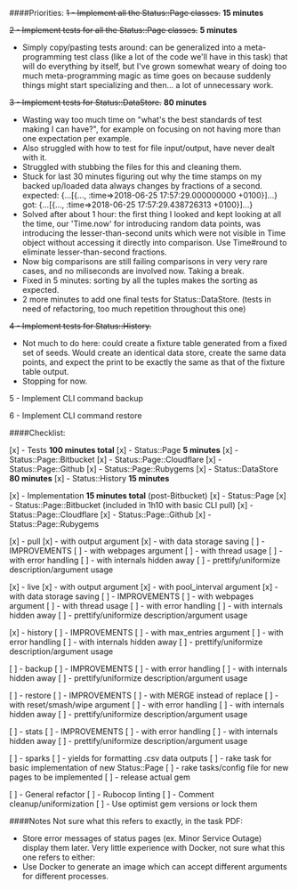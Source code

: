 ####Priorities:
~~1 - Implement all the Status::Page classes.~~ **15 minutes**

~~2 - Implement tests for all the Status::Page classes.~~ **5 minutes**
  - Simply copy/pasting tests around: can be generalized into a
    meta-programming test class (like a lot of the code we'll have in this
    task) that will do everything by itself, but I've grown somewhat weary of
    doing too much meta-programming magic as time goes on because suddenly
    things might start specializing and then... a lot of unnecessary work.

~~3 - Implement tests for Status::DataStore.~~ **80 minutes**
  - Wasting way too much time on "what's the best standards of test making I can
    have?", for example on focusing on not having more than one expectation per
    example.
  - Also struggled with how to test for file input/output, have never
    dealt with it.
  - Struggled with stubbing the files for this and cleaning them.
  - Stuck for last 30 minutes figuring out why the time stamps on my backed
    up/loaded data always changes by fractions of a second.
    expected: {...[{..., :time=>2018-06-25 17:57:29.000000000 +0100}]...}
         got: {...[{..., :time=>2018-06-25 17:57:29.438726313 +0100}]...}
  - Solved after about 1 hour: the first thing I looked and kept looking at
    all the time, our 'Time.now' for introducing random data points, was
    introducing the lesser-than-second units which were not visible in Time
    object without accessing it directly into comparison. Use Time#round to
    eliminate lesser-than-second fractions.
  - Now big comparisons are still failing comparisons in very very rare cases,
    and no miliseconds are involved now. Taking a break.
  - Fixed in 5 minutes: sorting by all the tuples makes the sorting as expected.
  - 2 more minutes to add one final tests for Status::DataStore. (tests in
    need of refactoring, too much repetition throughout this one)

~~4 - Implement tests for Status::History.~~
  - Not much to do here: could create a fixture table generated from a fixed set
    of seeds. Would create an identical data store, create the same data points,
    and expect the print to be exactly the same as that of the fixture table
    output.
  - Stopping for now.

5 - Implement CLI command backup

6 - Implement CLI command restore

####Checklist:

[x] - Tests **100 minutes total**
  [x] - Status::Page **5 minutes**
    [x] - Status::Page::Bitbucket
    [x] - Status::Page::Cloudflare
    [x] - Status::Page::Github
    [x] - Status::Page::Rubygems
  [x] - Status::DataStore **80 minutes**
  [x] - Status::History **15 minutes**

[x] - Implementation **15 minutes total** (post-Bitbucket)
  [x] - Status::Page
    [x] - Status::Page::Bitbucket (included in 1h10 with basic CLI pull)
    [x] - Status::Page::Cloudflare
    [x] - Status::Page::Github
    [x] - Status::Page::Rubygems

[x] - pull
  [x] - with output argument
  [x] - with data storage saving
  [ ] - IMPROVEMENTS
    [ ] - with webpages argument
    [ ] - with thread usage
    [ ] - with error handling
    [ ] - with internals hidden away
    [ ] - prettify/uniformize description/argument usage

[x] - live
  [x] - with output argument
  [x] - with pool_interval argument
  [x] - with data storage saving
  [ ] - IMPROVEMENTS
    [ ] - with webpages argument
    [ ] - with thread usage
    [ ] - with error handling
    [ ] - with internals hidden away
    [ ] - prettify/uniformize description/argument usage

[x] - history
  [ ] - IMPROVEMENTS
    [ ] - with max_entries argument
    [ ] - with error handling
    [ ] - with internals hidden away
    [ ] - prettify/uniformize description/argument usage

[ ] - backup
  [ ] - IMPROVEMENTS
    [ ] - with error handling
    [ ] - with internals hidden away
    [ ] - prettify/uniformize description/argument usage

[ ] - restore
  [ ] - IMPROVEMENTS
    [ ] - with MERGE instead of replace
    [ ] - with reset/smash/wipe argument
    [ ] - with error handling
    [ ] - with internals hidden away
    [ ] - prettify/uniformize description/argument usage

[ ] - stats
  [ ] - IMPROVEMENTS
    [ ] - with error handling
    [ ] - with internals hidden away
    [ ] - prettify/uniformize description/argument usage

[ ] - sparks
  [ ] - yields for formatting .csv data outputs
  [ ] - rake task for basic implementation of new Status::Page
  [ ] - rake tasks/config file for new pages to be implemented
  [ ] - release actual gem

[ ] - General refactor
  [ ] - Rubocop linting
  [ ] - Comment cleanup/uniformization
  [ ] - Use optimist gem versions or lock them

####Notes
Not sure what this refers to exactly, in the task PDF:
  - Store error messages of status pages (ex. Minor Service Outage) display them later.
Very little experience with Docker, not sure what this one refers to either:
  - Use Docker to generate an image which can accept different arguments for
different processes.
